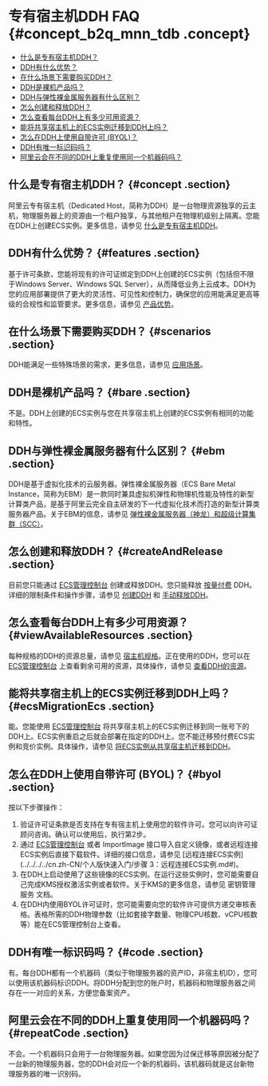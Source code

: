 # 专有宿主机DDH FAQ {#concept_b2q_mnn_tdb .concept}

-   [什么是专有宿主机DDH？](#concept)
-   [DDH有什么优势？](#features)
-   [在什么场景下需要购买DDH？](#scenarios)
-   [DDH是裸机产品吗？](#bare)
-   [DDH与弹性裸金属服务器有什么区别？](#ebm)
-   [怎么创建和释放DDH？](#createAndRelease)
-   [怎么查看每台DDH上有多少可用资源？](#viewAvailableResources)
-   [能将共享宿主机上的ECS实例迁移到DDH上吗？](#ecsMigrationEcs)
-   [怎么在DDH上使用自带许可 \(BYOL\)？](#byol)
-   [DDH有唯一标识码吗？](#code)
-   [阿里云会在不同的DDH上重复使用同一个机器码吗？](#repeatCode)

## 什么是专有宿主机DDH？ {#concept .section}

阿里云专有宿主机（Dedicated Host，简称为DDH）是一台物理资源独享的云主机，物理服务器上的资源由一个租户独享，与其他租户在物理机级别上隔离。您能在DDH上创建ECS实例。更多信息，请参见 [什么是专有宿主机DDH](../../../../cn.zh-CN/产品简介/什么是专有宿主机DDH.md#)。

## DDH有什么优势？ {#features .section}

基于许可条款，您能将现有的许可证绑定到DDH上创建的ECS实例（包括但不限于Windows Server、Windows SQL Server），从而降低业务上云成本。DDH为您的应用部署提供了更大的灵活性、可见性和控制力，确保您的应用能满足更高等级的合规性和监管要求。更多信息，请参见 [产品优势](../../../../cn.zh-CN/产品简介/产品优势.md#)。

## 在什么场景下需要购买DDH？ {#scenarios .section}

DDH能满足一些特殊场景的需求，更多信息，请参见 [应用场景](../../../../cn.zh-CN/产品简介/应用场景.md#)。

## DDH是裸机产品吗？ {#bare .section}

不是。DDH上创建的ECS实例与您在共享宿主机上创建的ECS实例有相同的功能和特性。

## DDH与弹性裸金属服务器有什么区别？ {#ebm .section}

DDH是基于虚拟化技术的云服务器。弹性裸金属服务器（ECS Bare Metal Instance，简称为EBM）是一款同时兼具虚拟机弹性和物理机性能及特性的新型计算类产品，是基于阿里云完全自主研发的下一代虚拟化技术而打造的新型计算类服务器产品。关于EBM的信息，请参见 [弹性裸金属服务器（神龙）和超级计算集群（SCC）](../../../../cn.zh-CN/产品简介/实例/弹性裸金属服务器（神龙）和超级计算集群（SCC）.md#)。

## 怎么创建和释放DDH？ {#createAndRelease .section}

目前您只能通过 [ECS管理控制台](https://ecs.console.aliyun.com/#/home) 创建或释放DDH。您只能释放 [按量付费](../../../../cn.zh-CN/产品定价/按量付费.md#) DDH。详细的限制条件和操作步骤，请参见 [创建DDH](../../../../cn.zh-CN/快速入门/创建DDH.md#) 和 [手动释放DDH](../../../../cn.zh-CN/快速入门/手动释放DDH.md#)。

## 怎么查看每台DDH上有多少可用资源？ {#viewAvailableResources .section}

每种规格的DDH的资源总量，请参见 [宿主机规格](../../../../cn.zh-CN/产品简介/宿主机规格.md#)。正在使用的DDH，您可以在 [ECS管理控制台](https://ecs.console.aliyun.com/#/home) 上查看剩余可用的资源，具体操作，请参见 [查看DDH的资源](../../../../cn.zh-CN/用户指南/查看DDH的资源.md#)。

## 能将共享宿主机上的ECS实例迁移到DDH上吗？ {#ecsMigrationEcs .section}

能。您能使用 [ECS管理控制台](https://ecs.console.aliyun.com/#/home) 将共享宿主机上的ECS实例迁移到同一账号下的DDH上。ECS实例重启之后就会部署在指定的DDH上。您不能迁移预付费ECS实例和竞价实例。具体操作，请参见 [将ECS实例从共享宿主机迁移到DDH](../../../../cn.zh-CN/用户指南/将ECS实例从共享宿主机迁移到DDH.md#)。

## 怎么在DDH上使用自带许可 \(BYOL\)？ {#byol .section}

按以下步骤操作：

1.  验证许可证条款是否支持在专有宿主机上使用您的软件许可。您可以向许可证顾问咨询。确认可以使用后，执行第2步。
2.  通过 [ECS管理控制台](https://ecs.console.aliyun.com/#/home) 或者 ImportImage 接口导入自定义镜像，或者远程连接ECS实例后直接下载软件。详细的接口信息，请参见 [远程连接ECS实例](../../../../cn.zh-CN/个人版快速入门/步骤 3：远程连接ECS实例.md#)。
3.  在DDH上启动使用了这些镜像的ECS实例。在运行这些实例时，您可能需要自己完成KMS授权激活实例或者软件。关于KMS的更多信息，请参见 密钥管理服务 文档。
4.  在DDH内使用BYOL许可证时，您可能需要向您的软件许可提供方递交审核表格。表格所需的DDH物理参数（比如套接字数量、物理CPU核数、vCPU核数等）能在ECS管理控制台上查看。

## DDH有唯一标识码吗？ {#code .section}

有。每台DDH都有一个机器码（类似于物理服务器的资产ID，非宿主机ID），您可以使用该机器码标识DDH。将DDH分配到您的账户时，机器码和物理服务器之间存在一一对应的关系，方便您备案资产。

## 阿里云会在不同的DDH上重复使用同一个机器码吗？ {#repeatCode .section}

不会。一个机器码只会用于一台物理服务器。如果您因为过保迁移等原因被分配了一台新的物理服务器，您的DDH会对应一个新的机器码，该机器码就是这台新物理服务器的唯一识别码。

